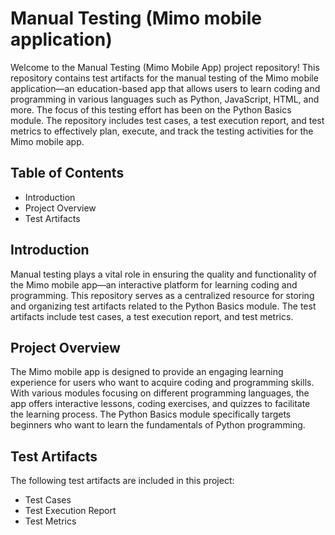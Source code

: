 
# Manual Testing (Mimo mobile application)

Welcome to the Manual Testing (Mimo Mobile App) project repository! This repository contains test artifacts for the manual testing of the Mimo mobile application—an education-based app that allows users to learn coding and programming in various languages such as Python, JavaScript, HTML, and more. The focus of this testing effort has been on the Python Basics module. The repository includes test cases, a test execution report, and test metrics to effectively plan, execute, and track the testing activities for the Mimo mobile app.


## Table of Contents

- Introduction
- Project Overview
- Test Artifacts

## Introduction
Manual testing plays a vital role in ensuring the quality and functionality of the Mimo mobile app—an interactive platform for learning coding and programming. This repository serves as a centralized resource for storing and organizing test artifacts related to the Python Basics module. The test artifacts include test cases, a test execution report, and test metrics.
## Project Overview
The Mimo mobile app is designed to provide an engaging learning experience for users who want to acquire coding and programming skills. With various modules focusing on different programming languages, the app offers interactive lessons, coding exercises, and quizzes to facilitate the learning process. The Python Basics module specifically targets beginners who want to learn the fundamentals of Python programming.
## Test Artifacts
The following test artifacts are included in this project:
- Test Cases
- Test Execution Report
- Test Metrics


